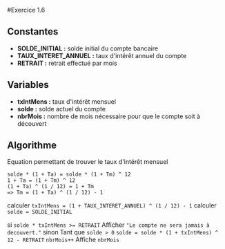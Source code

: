 #Exercice 1.6
## Constantes
 * **SOLDE_INITIAL :** solde initial du compte bancaire
 * **TAUX_INTERET_ANNUEL :** taux d'intérêt annuel du compte
 * **RETRAIT :** retrait effectué par mois
## Variables
 * **txIntMens :** taux d'intérêt mensuel 
 * **solde :** solde actuel du compte
 * **nbrMois :** nombre de mois nécessaire pour que le compte soit à découvert
 
## Algorithme
Equation permettant de trouver le taux d'intérêt mensuel
````
solde * (1 + Ta) = solde * (1 + Tm) ^ 12
1 + Ta = (1 + Tm) ^ 12
(1 + Ta) ^ (1 / 12) = 1 + Tm
=> Tm = (1 + Ta) ^ (1 / 12) - 1
````

calculer ``txIntMens = (1 + TAUX_INTERET_ANNUEL) ^ (1 / 12) - 1``
calculer ``solde = SOLDE_INITIAL``

si ``solde * txIntMens >= RETRAIT``
    Afficher ``"Le compte ne sera jamais à decouvert."``
sinon
    Tant que ``solde > 0``
        ``solde = solde * (1 + txIntMens) ^ 12 - RETRAIT``
        ``nbrMois++``
Affiche ``nbrMois``
        
